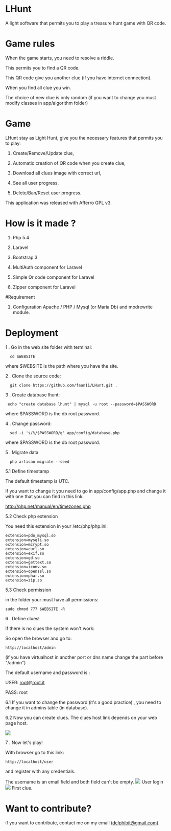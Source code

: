 # LHunt
A light software that permits you to play a treasure hunt game with QR code.


# Game rules

When the game starts, you need to resolve a riddle.

This permits you to find a QR code.

This QR code give you another clue (if you have internet connection).

When you find all clue you win.

The choice of new clue is only random (if you want to change you must modify classes in app/algorithm folder)

# Game

LHunt stay as Light Hunt, give you the necessary features that permits you to play:

1. Create/Remove/Update clue,

2. Automatic creation of QR code when you create clue,

3. Download all clues image with correct url,

4. See all user progress,

5. Delete/Ban/Reset user progress.

This application was released with Afferro GPL v3.

# How is it made ?

1. Php 5.4

2. Laravel

3. Bootstrap 3

4. MultiAuth component for Laravel

5. Simple Qr code component for Laravel 

6. Zipper  component for Laravel

#Requirement

1. Configuration Apache / PHP / Mysql (or Maria Db) and modrewrite module.

# Deployment

1 . Go in the web site folder with terminal:
```
  cd $WEBSITE 
```
where $WEBSITE is the path where you have the site.



2 . Clone the source code:
```
  git clone https://github.com/faan11/LHunt.git .
```


3 . Create database lhunt:
```
 echo "create database lhunt" | mysql -u root --password=$PASSWORD 
```
where $PASSWORD is the db root password.


4 . Change password:
```
  sed -i 's/%/$PASSWORD/g' app/config/database.php 
```

where $PASSWORD is the db root password.


5 . Migrate data
```
  php artisan migrate --seed
```

5.1 Define timestamp

The default timestamp is UTC.

If you want to change it you need to go in app/config/app.php  and change it with one that you can find in this link:

http://php.net/manual/en/timezones.php

5.2 Check php extension

You need this extension in your /etc/php/php.ini:

```
extension=pdo_mysql.so
extension=mysqli.so
extension=mcrypt.so
extension=curl.so
extension=exif.so
extension=gd.so
extension=gettext.so
extension=iconv.so
extension=openssl.so
extension=phar.so
extension=zip.so

```
5.3 Check permission

in the folder your must have all permissions:

```
sudo chmod 777 $WEBSITE -R
```

6 . Define clues!

If there is no clues the system won't work:

So open the browser and go to:

```
http://localhost/admin
```

(if you have virtualhost in another port or dns name change the part before "/admin")

The default username and password is :

USER: root@root.it

PASS: root

6.1 If you want to change the password (it's a good practice) , you need to change it in admins table (in database).

6.2 Now you can create clues. The clues host link depends on your web page host.  

![](https://raw.githubusercontent.com/faan11/LHunt/master/images/adminclues.png)

7 . Now let's play!

With browser go to this link:
```
http://localhost/user
```
and register with any credentials.

The username is an email field and both field can't be empty.
![](https://raw.githubusercontent.com/faan11/LHunt/master/images/userloginreg.png)
User login
![](https://raw.githubusercontent.com/faan11/LHunt/master/images/screen.png)
First clue.

# Want to contribute?

if you want to contribute, contact me on my email (delphibit@gmail.com).


